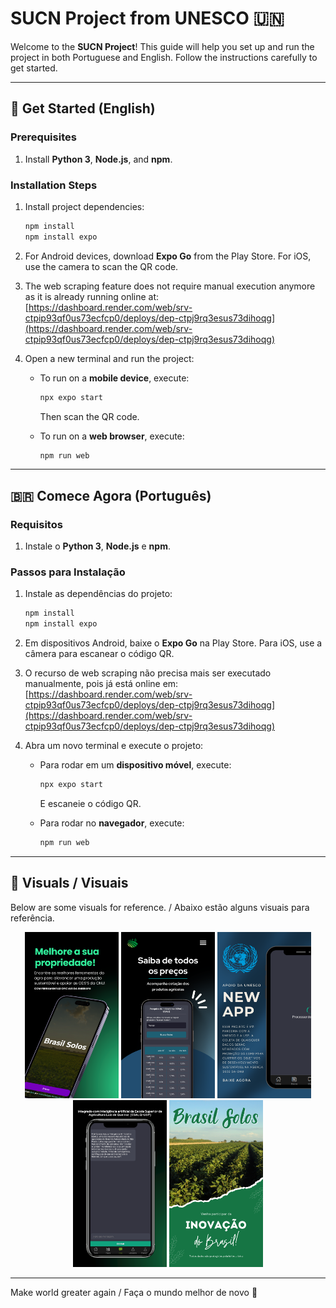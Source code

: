 # SUCN Project from UNESCO 🇺🇳

Welcome to the **SUCN Project**! This guide will help you set up and run the project in both Portuguese and English. Follow the instructions carefully to get started.

---

## 🚀 Get Started (English)

### Prerequisites
1. Install **Python 3**, **Node.js**, and **npm**.

### Installation Steps

1. Install project dependencies:
   ```bash
   npm install
   npm install expo
   ```

2. For Android devices, download **Expo Go** from the Play Store. For iOS, use the camera to scan the QR code.

3. The web scraping feature does not require manual execution anymore as it is already running online at:
   [https://dashboard.render.com/web/srv-ctpip93qf0us73ecfcp0/deploys/dep-ctpj9rq3esus73dihoqg](https://dashboard.render.com/web/srv-ctpip93qf0us73ecfcp0/deploys/dep-ctpj9rq3esus73dihoqg)

4. Open a new terminal and run the project:

   - To run on a **mobile device**, execute:
     ```bash
     npx expo start
     ```
     Then scan the QR code.

   - To run on a **web browser**, execute:
     ```bash
     npm run web
     ```

---

## 🇧🇷 Comece Agora (Português)

### Requisitos
1. Instale o **Python 3**, **Node.js** e **npm**.

### Passos para Instalação

1. Instale as dependências do projeto:
   ```bash
   npm install
   npm install expo
   ```

2. Em dispositivos Android, baixe o **Expo Go** na Play Store. Para iOS, use a câmera para escanear o código QR.

3. O recurso de web scraping não precisa mais ser executado manualmente, pois já está online em:
   [https://dashboard.render.com/web/srv-ctpip93qf0us73ecfcp0/deploys/dep-ctpj9rq3esus73dihoqg](https://dashboard.render.com/web/srv-ctpip93qf0us73ecfcp0/deploys/dep-ctpj9rq3esus73dihoqg)

4. Abra um novo terminal e execute o projeto:

   - Para rodar em um **dispositivo móvel**, execute:
     ```bash
     npx expo start
     ```
     E escaneie o código QR.

   - Para rodar no **navegador**, execute:
     ```bash
     npm run web
     ```

---

## 🎨 Visuals / Visuais

Below are some visuals for reference. / Abaixo estão alguns visuais para referência.

<div align="center">
  <img src="/images/1.png" alt="Image 1" width="150">
  <img src="/images/2.png" alt="Image 2" width="150">
  <img src="/images/3.png" alt="Image 3" width="150">
  <img src="/images/4.png" alt="Image 4" width="150">
  <img src="/images/5.png" alt="Image 5" width="150">
</div>

---

Make world greater again / Faça o mundo melhor de novo 🚀
<!-- 
# SITE DO PROJETO

Eis aqui os site do projeto: https://expo.dev/accounts/ayrton_filho_dev/projects/SUCN/updates/0e9edeb8-e04f-4c7b-b9df-39131f7be9c6

* Lembre-se que você deve ter uma conta no Expo-Go para tal.
* Lembrando que tem algumas coisas do backend que estão locais. Vou ver de no futuro colocar no github


* Para dar update no projeto em produção, use:

   ```bash
   eas update --channel production --message "Descrição da atualização"
   ```


## Dúvidas (Ayrton):

* Em LabPage, colocar uma lista dos componentes para o produtor rual colocar a quantidade, mais localização (CEP, essas coisas), mais blocos e no final retornar um bloco com todas as informações (bioma, recomendações de solo)
* Se der, colocar calendário para o produtor poder colocar as datas dele (SE DER!!!!) -> Vamos ainda fazer essa ideia? Vai dar trabalho
* Melhorar o UX desing: https://www.youtube.com/watch?v=x5hX06YdRvI


## Atividades do (Eduardo):

* Cuidar do resto do backend.
* Cuidar de todo o processo de login e registro + serviços AWS ou outros serviços de cloud.
* Cuidar do campo Profile 
* Fazer web scrapping disso para pegar dados de produtores rurais como em: https://sncr.serpro.gov.br/sncr-web/consultaPublica.jsf;jsessionid=-iMj9v2I5rCP-vao4gXcRfdV.sncr-web6?windowId=8bf

## Atividades demais membros

* Passar as informações do Lab Page detalhadas e sintetizadas.
* Melhorar a engenharia de prompt do chatbot (somente texto).
* Ver programas sociais para recomendar para o produtor (colocar no chatbot)

## Questões a discutir em grupo

* Ver como funciona o QR code do Expo para mandar no pitch no final. 
* (Ayrton) Creio fielmente que devemos colocar uma ferramenta funcional gratuita no nosso projeto (que poucos conhecem), como a https://www.agroapi.cnptia.embrapa.br/portal/. No github tem algumas dessas API's crackeadas pelo que lembro (tipo de imagem de satélite).


## Observações de problemas

Caso tenha alguns problemas de permissão ao rodar o código, como esse: sh: 1: expo: Permission denied, rode isso (para linux):
chmod +x node_modules/.bin/expo -->

